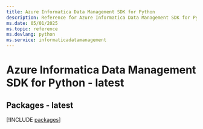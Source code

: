 ```yaml
---
title: Azure Informatica Data Management SDK for Python
description: Reference for Azure Informatica Data Management SDK for Python
ms.date: 05/01/2025
ms.topic: reference
ms.devlang: python
ms.service: informaticadatamanagement
---
```

# Azure Informatica Data Management SDK for Python - latest
## Packages - latest
[!INCLUDE [packages](informatica-data-management-index.md)]